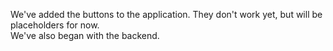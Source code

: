 We've added the buttons to the application. They don't work yet, but will be placeholders for now.\
We've also began with the backend.